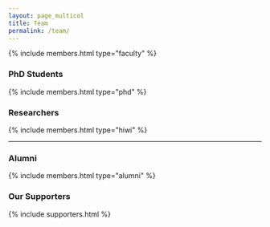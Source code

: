 ```yaml
---
layout: page_multicol
title: Team
permalink: /team/
---
```


{% include members.html type="faculty" %}

### PhD Students
{% include members.html type="phd" %}

### Researchers
{% include members.html type="hiwi" %}

<hr class="hline mt">

### Alumni
{% include members.html type="alumni" %}

### Our Supporters
{% include supporters.html %}
